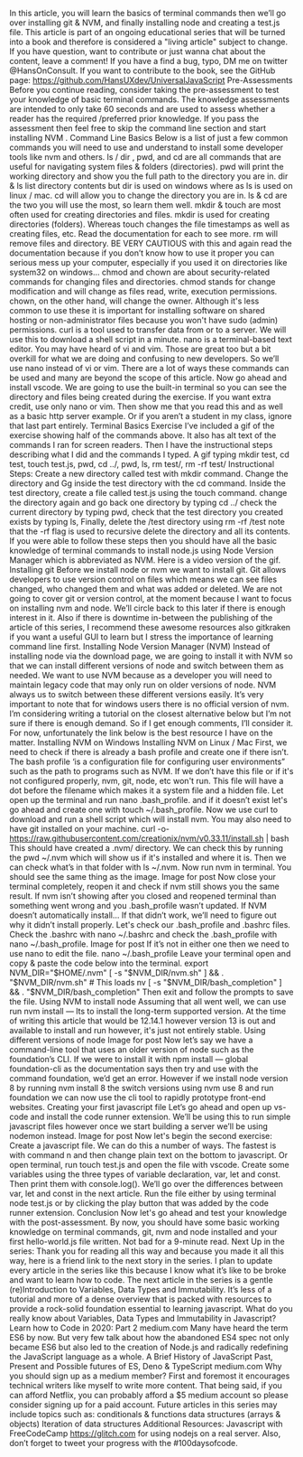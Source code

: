 In this article, you will learn the basics of terminal commands then we’ll go over installing git & NVM, and finally installing node and creating a test.js file.
This article is part of an ongoing educational series that will be turned into a book and therefore is considered a "living article" subject to change.
If you have question, want to contribute or just wanna chat about the content, leave a comment!
If you have a find a bug, typo, DM me on twitter @HansOnConsult.
If you want to contribute to the book, see the GitHub page: https://github.com/HansUXdev/UniversalJavaScript
Pre-Assessments
Before you continue reading, consider taking the pre-assessment to test your knowledge of basic terminal commands. The knowledge assessments are intended to only take 60 seconds and are used to assess whether a reader has the required /preferred prior knowledge.
If you pass the assessment then feel free to skip the command line section and start installing NVM .
Command Line Basics
Below is a list of just a few common commands you will need to use and understand to install some developer tools like nvm and others.
ls / dir , pwd, and cd are all commands that are useful for navigating system files & folders (directories). pwd will print the working directory and show you the full path to the directory you are in. dir & ls list directory contents but dir is used on windows where as ls is used on linux / mac. cd will allow you to change the directory you are in. ls & cd are the two you will use the most, so learn them well.
mkdir & touch are most often used for creating directories and files. mkdir is used for creating directories (folders). Whereas touch changes the file timestamps as well as creating files, etc. Read the documentation for each to see more.
rm will remove files and directory. BE VERY CAUTIOUS with this and again read the documentation because if you don’t know how to use it proper you can serious mess up your computer, especially if you used it on directories like system32 on windows...
chmod and chown are about security-related commands for changing files and directories. chmod stands for change modification and will change as files read, write, execution permissions. chown, on the other hand, will change the owner. Although it's less common to use these it is important for installing software on shared hosting or non-administrator files because you won't have sudo (admin) permissions.
curl is a tool used to transfer data from or to a server. We will use this to download a shell script in a minute.
nano is a terminal-based text editor. You may have heard of vi and vim. Those are great too but a bit overkill for what we are doing and confusing to new developers. So we’ll use nano instead of vi or vim.
There are a lot of ways these commands can be used and many are beyond the scope of this article. Now go ahead and install vscode. We are going to use the built-in terminal so you can see the directory and files being created during the exercise. If you want extra credit, use only nano or vim. Then show me that you read this and as well as a basic http server example. Or if you aren’t a student in my class, ignore that last part entirely.
Terminal Basics Exercise
I’ve included a gif of the exercise showing half of the commands above. It also has alt text of the commands I ran for screen readers. Then I have the instructional steps describing what I did and the commands I typed.
A gif typing mkdir test, cd test, touch test.js, pwd, cd ../, pwd, ls, rm test/, rm -rf test/
Instructional Steps:
Create a new directory called test with mkdir command.
Change the directory and Gg inside the test directory with the cd command.
Inside the test directory, create a file called test.js using the touch command.
change the directory again and go back one directory by typing cd ../ check the current directory by typing pwd, check that the test directory you created exists by typing ls,
Finally, delete the /test directory using rm -rf /test note that the -rf flag is used to recursive delete the directory and all its contents.
If you were able to follow these steps then you should have all the basic knowledge of terminal commands to install node.js using Node Version Manager which is abbreviated as NVM. Here is a video version of the gif.
Installing git
Before we install node or nvm we want to install git. Git allows developers to use version control on files which means we can see files changed, who changed them and what was added or deleted. We are not going to cover git or version control, at the moment because I want to focus on installing nvm and node. We’ll circle back to this later if there is enough interest in it. Also if there is downtime in-between the publishing of the article of this series, I recommend these awesome resources also gitkraken if you want a useful GUI to learn but I stress the importance of learning command line first.
Installing Node Version Manager (NVM)
Instead of installing node via the download page, we are going to install it with NVM so that we can install different versions of node and switch between them as needed. We want to use NVM because as a developer you will need to maintain legacy code that may only run on older versions of node. NVM always us to switch between these different versions easily.
It’s very important to note that for windows users there is no official version of nvm. I’m considering writing a tutorial on the closest alternative below but I’m not sure if there is enough demand. So if I get enough comments, I’ll consider it. For now, unfortunately the link below is the best resource I have on the matter.
Installing NVM on Windows
Installing NVM on Linux / Mac
First, we need to check if there is already a bash profile and create one if there isn’t. The bash profile ‘is a configuration file for configuring user environments” such as the path to programs such as NVM. If we don’t have this file or if it's not configured properly, nvm, git, node, etc won't run. This file will have a dot before the filename which makes it a system file and a hidden file. Let open up the terminal and run nano .bash_profile. and if it doesn’t exist let's go ahead and create one with touch ~/.bash_profile.
Now we use curl to download and run a shell script which will install nvm. You may also need to have git installed on your machine.
curl -o- https://raw.githubusercontent.com/creationix/nvm/v0.33.11/install.sh | bash
This should have created a .nvm/ directory. We can check this by running the pwd ~/.nvm which will show us if it's installed and where it is. Then we can check what’s in that folder with ls ~/.nvm.
Now run nvm in terminal. You should see the same thing as the image.
Image for post
Now close your terminal completely, reopen it and check if nvm still shows you the same result.
If nvm isn’t showing after you closed and reopened terminal than something went wrong and you .bash_profile wasn’t updated.
If NVM doesn’t automatically install…
If that didn’t work, we’ll need to figure out why it didn’t install properly.
Let's check our .bash_profile and .bashrc files. Check the .bashrc with nano ~/.bashrc and check the .bash_profile with nano ~/.bash_profile.
Image for post
If it’s not in either one then we need to use nano to edit the file.
nano ~/.bash_profile
Leave your terminal open and copy & paste the code below into the terminal.
export NVM_DIR="$HOME/.nvm"
[ -s "$NVM_DIR/nvm.sh" ] && \. "$NVM_DIR/nvm.sh"  # This loads nv
[ -s "$NVM_DIR/bash_completion" ] && \. "$NVM_DIR/bash_completion"
Then exit and follow the prompts to save the file.
Using NVM to install node
Assuming that all went well, we can use run nvm install — lts to install the long-term supported version. At the time of writing this article that would be 12.14.1 however version 13 is out and available to install and run however, it's just not entirely stable.
Using different versions of node
Image for post
Now let’s say we have a command-line tool that uses an older version of node such as the foundation’s CLI. If we were to install it with npm install — global foundation-cli as the documentation says then try and use with the command foundation, we’d get an error.
However if we install node version 8 by running nvm install 8 the switch versions using nvm use 8 and run foundation we can now use the cli tool to rapidly prototype front-end websites.
Creating your first javascript file
Let’s go ahead and open up vs-code and install the code runner extension. We’ll be using this to run simple javascript files however once we start building a server we’ll be using nodemon instead.
Image for post
Now let's begin the second exercise:
Create a javascript file. We can do this a number of ways. The fastest is with command n and then change plain text on the bottom to javascript. Or open terminal, run touch test.js and open the file with vscode.
Create some variables using the three types of variable declaration, var, let and const. Then print them with console.log(). We’ll go over the differences between var, let and const in the next article.
Run the file either by using terminal node test.js or by clicking the play button that was added by the code runner extension.
Conclusion
Now let's go ahead and test your knowledge with the post-assessment. By now, you should have some basic working knowledge on terminal commands, git, nvm and node installed and your first hello-world.js file written. Not bad for a 9-minute read.
Next Up in the series:
Thank you for reading all this way and because you made it all this way, here is a friend link to the next story in the series. I plan to update every article in the series like this because I know what it’s like to be broke and want to learn how to code.
The next article in the series is a gentle (re)Introduction to Variables, Data Types and Immutability. It’s less of a tutorial and more of a dense overview that is packed with resources to provide a rock-solid foundation essential to learning javascript.
What do you really know about Variables, Data Types and Immutability in Javascript?
Learn how to Code in 2020: Part 2
medium.com
Many have heard the term ES6 by now. But very few talk about how the abandoned ES4 spec not only became ES6 but also led to the creation of Node.js and radically redefining the JavaScript language as a whole.
A Brief History of JavaScript
Past, Present and Possible futures of ES, Deno & TypeScript
medium.com
Why you should sign up as a medium member?
First and foremost it encourages technical writers like myself to write more content.
That being said, if you can afford Netflix, you can probably afford a $5 medium account so please consider signing up for a paid account.
Future articles in this series may include topics such as:
conditionals & functions
data structures (arrays & objects)
Iteration of data structures
Additional Resources:
Javascript with FreeCodeCamp
https://glitch.com for using nodejs on a real server.
Also, don’t forget to tweet your progress with the #100daysofcode.